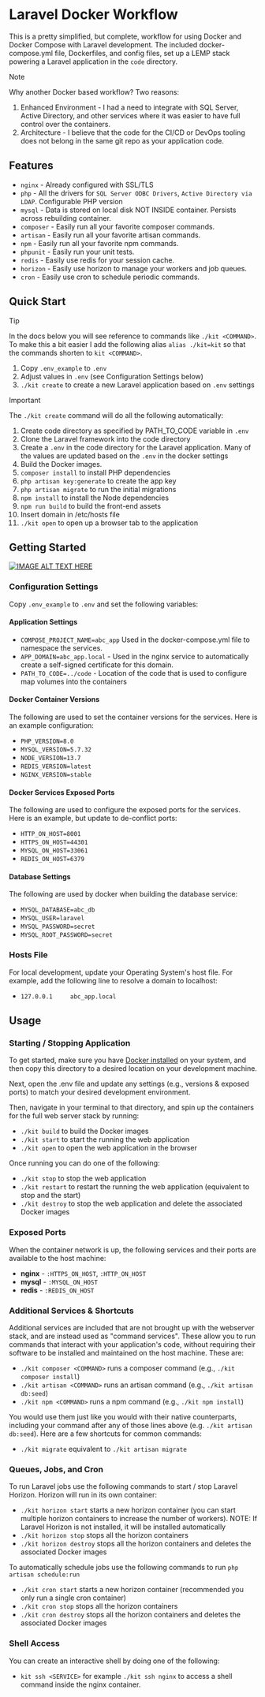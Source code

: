 
# Laravel Docker Workflow

This is a pretty simplified, but complete, workflow for using Docker and Docker Compose with Laravel development. The included docker-compose.yml file, Dockerfiles, and config files, set up a LEMP stack powering a Laravel application in the `code` directory.

> [!NOTE]
> Why another Docker based workflow? Two reasons:
> 1. Enhanced Environment - I had a need to integrate with SQL Server, Active Directory, and other services where it was easier to have full control over the containers.
> 2. Architecture - I believe that the code for the CI/CD or DevOps tooling does not belong in the same git repo as your application code.

## Features
- `nginx` - Already configured with SSL/TLS
- `php` - All the drivers for `SQL Server ODBC Drivers`, `Active Directory via LDAP`. Configurable PHP version
- `mysql` - Data is stored on local disk NOT INSIDE container. Persists across rebuilding container.
- `composer` - Easily run all your favorite composer commands.
- `artisan` - Easily run all your favorite artisan commands.
- `npm` - Easily run all your favorite npm commands.
- `phpunit` - Easily run your unit tests.
- `redis` - Easily use redis for your session cache.
- `horizon` - Easily use horizon to manage your workers and job queues.
- `cron` - Easily use cron to schedule periodic commands.

## Quick Start

> [!TIP]
> In the docs below you will see reference to commands like `./kit <COMMAND>`. To make this a bit easier I add the following alias `alias ./kit=kit` so that the commands shorten to `kit <COMMAND>`.

1. Copy `.env_example` to `.env`
2. Adjust values in `.env` (see Configuration Settings below)
3. `./kit create` to create a new Laravel application based on `.env` settings

> [!IMPORTANT]
> The `./kit create` command will do all the following automatically:
> 1. Create code directory as specified by PATH_TO_CODE variable in `.env`
> 2. Clone the Laravel framework into the code directory
> 3. Create a `.env` in the code directory for the Laravel application. Many of the values are updated based on the `.env` in the docker settings
> 4. Build the Docker images. 
> 5. `composer install` to install PHP dependencies
> 6. `php artisan key:generate` to create the app key
> 7. `php artisan migrate` to run the initial migrations
> 8. `npm install` to install the Node dependencies
> 9. `npm run build` to build the front-end assets
> 10. Insert domain in /etc/hosts file
> 11. `./kit open` to open up a browser tab to the application


## Getting Started

[![IMAGE ALT TEXT HERE](https://img.youtube.com/vi/GwgwgoWCm8Q/0.jpg)](https://www.youtube.com/watch?v=GwgwgoWCm8Q)


### Configuration Settings
Copy `.env_example` to `.env` and set the following variables:

#### Application Settings
- `COMPOSE_PROJECT_NAME=abc_app` Used in the docker-compose.yml file to namespace the services.
- `APP_DOMAIN=abc_app.local` - Used in the nginx service to automatically create a self-signed certificate for this domain.
- `PATH_TO_CODE=../code` - Location of the code that is used to configure map volumes into the containers

#### Docker Container Versions
The following are used to set the container versions for the services. Here is an example configuration:
- `PHP_VERSION=8.0`
- `MYSQL_VERSION=5.7.32`
- `NODE_VERSION=13.7`
- `REDIS_VERSION=latest`
- `NGINX_VERSION=stable`

#### Docker Services Exposed Ports
The following are used to configure the exposed ports for the services. Here is an example, but update to de-conflict ports:
- `HTTP_ON_HOST=8001`
- `HTTPS_ON_HOST=44301`
- `MYSQL_ON_HOST=33061`
- `REDIS_ON_HOST=6379`

#### Database Settings
The following are used by docker when building the database service:
- `MYSQL_DATABASE=abc_db`
- `MYSQL_USER=laravel`
- `MYSQL_PASSWORD=secret`
- `MYSQL_ROOT_PASSWORD=secret`

### Hosts File
For local development, update your Operating System's host file. For example, add the following line to resolve a domain to localhost:

- `127.0.0.1     abc_app.local`

## Usage

### Starting / Stopping Application
To get started, make sure you have [Docker installed](https://docs.docker.com/docker-for-mac/install/) on your system, and then copy this directory to a desired location on your development machine.

Next, open the .env file and update any settings (e.g., versions & exposed ports) to match your desired development environment.

Then, navigate in your terminal to that directory, and spin up the containers for the full web server stack by running:

- `./kit build` to build the Docker images
- `./kit start` to start the running the web application
- `./kit open`  to open the web application in the browser

Once running you can do one of the following:

- `./kit stop`    to stop the web application
- `./kit restart` to restart the running the web application (equivalent to stop and the start)
- `./kit destroy` to stop the web application and delete the associated Docker images

### Exposed Ports
When the container network is up, the following services and their ports are available to the host machine:

- **nginx** - `:HTTPS_ON_HOST`, `:HTTP_ON_HOST`
- **mysql** - `:MYSQL_ON_HOST`
- **redis** - `:REDIS_ON_HOST`

### Additional Services & Shortcuts
Additional services are included that are not brought up with the webserver stack, and are instead used as "command services". These allow you to run commands that interact with your application's code, without requiring their software to be installed and maintained on the host machine. These are:

- `./kit composer <COMMAND>` runs a composer command (e.g., `./kit composer install`)
- `./kit artisan <COMMAND>`  runs an artisan command (e.g., `./kit artisan db:seed`)
- `./kit npm <COMMAND>`      runs a npm command (e.g., `./kit npm install`)

You would use them just like you would with their native counterparts, including your command after any of those lines above (e.g. `./kit artisan db:seed`). Here are a few shortcuts for common commands:

- `./kit migrate` equivalent to `./kit artisan migrate`

### Queues, Jobs, and Cron
To run Laravel jobs use the following commands to start / stop Laravel Horizon. Horizon will run in its own container:

- `./kit horizon start`   starts a new horizon container (you can start multiple horizon containers to increase the number of workers). NOTE: If Laravel Horizon is not installed, it will be installed automatically
- `./kit horizon stop`    stops all the horizon containers
- `./kit horizon destroy` stops all the horizon containers and deletes the associated Docker images

To automatically schedule jobs use the following commands to run `php artisan schedule:run`

- `./kit cron start`   starts a new horizon container (recommended you only run a single cron container)
- `./kit cron stop`    stops all the horizon containers
- `./kit cron destroy` stops all the horizon containers and deletes the associated Docker images

### Shell Access
You can create an interactive shell by doing one of the following:

- `kit ssh <SERVICE>` for example `./kit ssh nginx` to access a shell command inside the nginx container.
